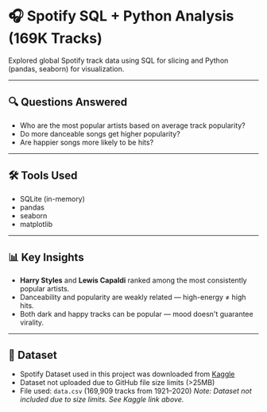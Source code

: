 # 🎧 Spotify SQL + Python Analysis (169K Tracks)

Explored global Spotify track data using SQL for slicing and Python (pandas, seaborn) for visualization.

---

## 🔍 Questions Answered

- Who are the most popular artists based on average track popularity?
- Do more danceable songs get higher popularity?
- Are happier songs more likely to be hits?

---

## 🛠 Tools Used

- SQLite (in-memory)
- pandas
- seaborn
- matplotlib

---

## 📊 Key Insights

- **Harry Styles** and **Lewis Capaldi** ranked among the most consistently popular artists.
- Danceability and popularity are weakly related — high-energy ≠ high hits.
- Both dark and happy tracks can be popular — mood doesn't guarantee virality.

---

## 📂 Dataset

- Spotify Dataset used in this project was downloaded from [Kaggle](https://www.kaggle.com/)  
- Dataset not uploaded due to GitHub file size limits (>25MB)
- File used: `data.csv` (169,909 tracks from 1921–2020)
*Note: Dataset not included due to size limits. See Kaggle link above.*
